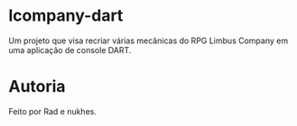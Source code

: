 # lcompany-dart
Um projeto que visa recriar várias mecânicas do RPG Limbus Company em uma aplicação de console DART.

# Autoria
Feito por Rad e nukhes.